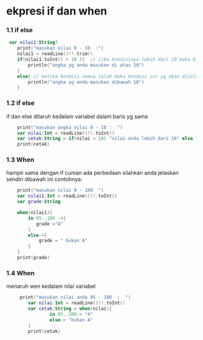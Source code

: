 # ekpresi if dan when

### 1.1 if else
```kt 
 var nilai1:String?
    print("masukan nilai 0 - 10  :")
    nilai1 = readLine()!!.trim()
    if(nilai1.toInt() > 10 ){  // jika kondisinya lebih dari 10 maka block didalam akan dieksekusi
        println("angka yg anda masukan di atas 10")
    }
    else{ // ketika kondisi semua salah maka kondisi ini yg akan dijalankan
        println("angka yg anda masukan dibawah 10")
    }
```
### 1.2 if else
if dan else ditaruh kedalam variabel dalam baris yg sama
```kt
    print("masukan angka nilai 0 - 10 :  ")
    var nilai:Int = readLine()!!.toInt()
    var cetak:String = if(nilai > 10) "nilai anda lebih dari 10" else "nilai anda kurang dari 10"
    print(cetak)
```

### 1.3 When
hampir sama dengan if cuman ada perbedaan silahkan anda jelaskan sendiri dibawah ini contohnya:
```kt
    print("masukan nilai 0 - 100  ")
    var nilai1:Int = readLine()!!.toInt()
    var grade:String

    when(nilai1){
        in 95..100 ->{
           grade ="A"
        }
        else->{
            grade = " bukan A"
        }
    }
    print(grade)
```

### 1.4 When
menaruh wen kedalam nilai variabel
```kt
     print("masukan nilai anda 95 - 100  :  ")
        var nilai:Int = readLine()!!.toInt()
        var cetak:String = when(nilai){
                in 95..100-> "A"
                else-> "bukan A"
        }
        print(cetak)
```


